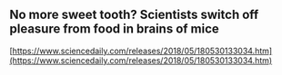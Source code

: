 ## No more sweet tooth? Scientists switch off pleasure from food in brains of mice
  
  [https://www.sciencedaily.com/releases/2018/05/180530133034.htm](https://www.sciencedaily.com/releases/2018/05/180530133034.htm)